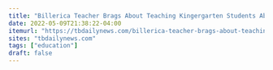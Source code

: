 ```yaml
---
title: "Billerica Teacher Brags About Teaching Kingergarten Students About Their White Privilege, Mocks Parents Who Object, Wants More Gender Fluid Math Problems"
date: 2022-05-09T21:38:22-04:00
itemurl: "https://tbdailynews.com/billerica-teacher-brags-about-teaching-kingergarten-students-about-their-white-privilege-mocks-parents-who-object-wants-more-gender-fluid-math-problems/"
sites: "tbdailynews.com"
tags: ["education"]
draft: false
---
```


